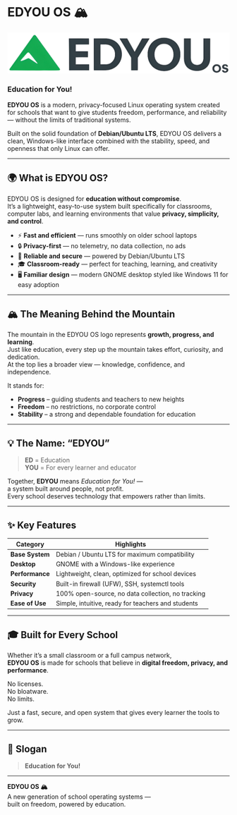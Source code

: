 # EDYOU OS 🏔️

![EDYOU OS Logo](img.png)

### **Education for You!**

**EDYOU OS** is a modern, privacy-focused Linux operating system created for schools that want to give students freedom, performance, and reliability — without the limits of traditional systems.

Built on the solid foundation of **Debian/Ubuntu LTS**, EDYOU OS delivers a clean, Windows-like interface combined with the stability, speed, and openness that only Linux can offer.

---

## 🌍 What is EDYOU OS?

EDYOU OS is designed for **education without compromise**.  
It’s a lightweight, easy-to-use system built specifically for classrooms, computer labs, and learning environments that value **privacy, simplicity, and control**.

- ⚡ **Fast and efficient** — runs smoothly on older school laptops  
- 🔒 **Privacy-first** — no telemetry, no data collection, no ads  
- 🧱 **Reliable and secure** — powered by Debian/Ubuntu LTS  
- 🎓 **Classroom-ready** — perfect for teaching, learning, and creativity  
- 🖥️ **Familiar design** — modern GNOME desktop styled like Windows 11 for easy adoption  

---

## 🏔️ The Meaning Behind the Mountain

The mountain in the EDYOU OS logo represents **growth, progress, and learning**.  
Just like education, every step up the mountain takes effort, curiosity, and dedication.  
At the top lies a broader view — knowledge, confidence, and independence.

It stands for:
- **Progress** – guiding students and teachers to new heights  
- **Freedom** – no restrictions, no corporate control  
- **Stability** – a strong and dependable foundation for education  

---

## 💡 The Name: “EDYOU”

> **ED** = Education  
> **YOU** = For every learner and educator  

Together, **EDYOU** means *Education for You!* —  
a system built around people, not profit.  
Every school deserves technology that empowers rather than limits.

---

## ✨ Key Features

| Category | Highlights |
|-----------|-------------|
| **Base System** | Debian / Ubuntu LTS for maximum compatibility |
| **Desktop** | GNOME with a Windows-like experience |
| **Performance** | Lightweight, clean, optimized for school devices |
| **Security** | Built-in firewall (UFW), SSH, systemctl tools |
| **Privacy** | 100% open-source, no data collection, no tracking |
| **Ease of Use** | Simple, intuitive, ready for teachers and students |

---

## 🎓 Built for Every School

Whether it’s a small classroom or a full campus network,  
**EDYOU OS** is made for schools that believe in **digital freedom, privacy, and performance**.  

No licenses.  
No bloatware.  
No limits.  

Just a fast, secure, and open system that gives every learner the tools to grow.

---

## 🏁 Slogan

> **Education for You!**

---

**EDYOU OS 🏔️**  
A new generation of school operating systems —  
built on freedom, powered by education.
